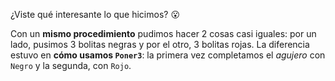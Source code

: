 ¿Viste qué interesante lo que hicimos? :open_mouth:

Con un **mismo procedimiento** pudimos hacer 2 cosas casi iguales: por un lado, pusimos 3 bolitas negras y por el otro, 3 bolitas rojas. La diferencia estuvo en **cómo usamos `Poner3`**: la primera vez completamos el _agujero_ con `Negro` y la segunda, con `Rojo`.